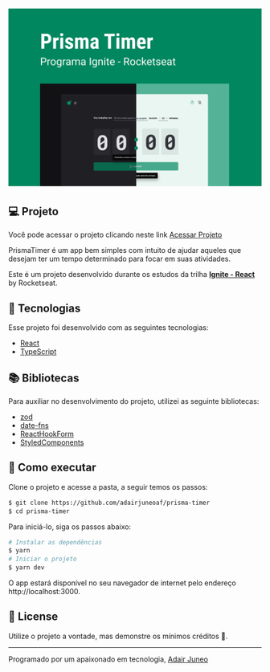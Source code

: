 <!-- <p align="center">
  <img alt="PrismaTimer" src=".github/logo.svg" width="96px">
</p> -->

<h1 align="center">
    <img alt="PrismaTimer" src=".github/capa.png" />
</h1>


## 💻 Projeto

Você pode acessar o projeto clicando neste link [Acessar Projeto](https://prisma-timer-adairjuneo.vercel.app/)

PrismaTimer é um app bem simples com intuito de ajudar aqueles que desejam ter um tempo determinado para focar em suas atividades.

Este é um projeto desenvolvido durante os estudos da trilha **[Ignite - React](https://lp.rocketseat.com.br/ignite)** by Rocketseat.

## 🧪 Tecnologias

Esse projeto foi desenvolvido com as seguintes tecnologias:

- [React](https://reactjs.org)
- [TypeScript](https://www.typescriptlang.org/)

## 📚 Bibliotecas

Para auxiliar no desenvolvimento do projeto, utilizei as seguinte bibliotecas:

- [zod](https://zod.dev/)
- [date-fns](https://date-fns.org/docs/Getting-Started)
- [ReactHookForm](https://react-hook-form.com/ts/)
- [StyledComponents](https://styled-components.com)

## 🚀 Como executar

Clone o projeto e acesse a pasta, a seguir temos os passos:

```bash
$ git clone https://github.com/adairjuneoaf/prisma-timer
$ cd prisma-timer
```

Para iniciá-lo, siga os passos abaixo:

```bash
# Instalar as dependências
$ yarn
# Iniciar o projeto
$ yarn dev
```

O app estará disponível no seu navegador de internet pelo endereço http://localhost:3000.

## 📝 License

Utilize o projeto a vontade, mas demonstre os mínimos créditos 🧡.

---

Programado por um apaixonado em tecnologia, [Adair Juneo](https://portfolio-adairjuneo.vercel.app/)
